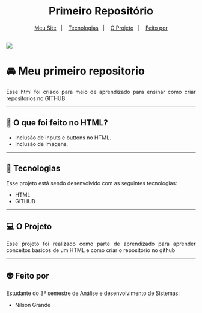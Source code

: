 <h1 align="center"> Primeiro Repositório </h1>

<p align="center">
  <a href="#-meu-site-de-doação-de-sangue">Meu Site</a>&nbsp;&nbsp;&nbsp;|&nbsp;&nbsp;&nbsp;
  <a href="#-tecnologias">Tecnologias</a>&nbsp;&nbsp;&nbsp;|&nbsp;&nbsp;&nbsp;
  <a href="#-o-projeto">O Projeto</a>&nbsp;&nbsp;&nbsp;|&nbsp;&nbsp;&nbsp;
  <a href="#-feito-por">Feito por</a>
</p>
<br>

 <a href="https://github.com/Ncgrande">
  <img align="center" src="https://img.shields.io/static/v1?label=github&message=NilsonGrande&color=7159c1&style=for-the-badge&logo=ghost)](https://github.com/NilsonGrande"/>
</a>

# 🚘 Meu primeiro repositorio

<p align="justify">Esse html foi criado para meio de aprendizado para ensinar como criar repositorios no GITHUB</p>

---

## 📢 O que foi feito no HTML?

- Inclusão de inputs e buttons no HTML.
- Inclusão de Imagens.

---

##  🚀 Tecnologias  
Esse projeto está sendo desenvolvido com as seguintes tecnologias:

- HTML
- GITHUB


---

## 💻 O Projeto

<p align="justify">Esse projeto foi realizado como parte de aprendizado para aprender conceitos basicos de um HTML e como criar o repositório no github</p>

---

## 👽 Feito por

Estudante do 3º semestre de Análise e desenvolvimento de Sistemas:

- Nilson Grande




